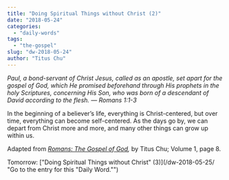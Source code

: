 ```yaml
---
title: "Doing Spiritual Things without Christ (2)"
date: "2018-05-24"
categories: 
  - "daily-words"
tags: 
  - "the-gospel"
slug: "dw-2018-05-24"
author: "Titus Chu"
---
```


_Paul, a bond-servant of Christ Jesus, called as an apostle, set apart for the gospel of God, which He promised beforehand through His prophets in the holy Scriptures, concerning His Son, who was born of a descendant of David according to the flesh._ _— Romans 1:1-3_

In the beginning of a believer’s life, everything is Christ-centered, but over time, everything can become self-centered. As the days go by, we can depart from Christ more and more, and many other things can grow up within us.

Adapted from _[Romans: The Gospel of God](/book-romans/ "Go to the listing for this book."),_ by Titus Chu; Volume 1, page 8.

Tomorrow: ["Doing Spiritual Things without Christ" (3)](/dw-2018-05-25/ "Go to the entry for this "Daily Word."")
